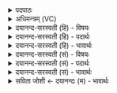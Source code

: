 <details><summary>पदपाठः</summary>

इ॒माः। ऊँ॒ऽइत्यूँ॑। त्वा॒। पु॒रू॒व॒सो॒। पु॒रु॒व॒सो॒ इति॑ पुरुऽवसो। गिरः॑। व॒र्द्ध॒न्तु॒। याः। मम॑। पा॒व॒कव॒॑र्णा॒ इति॑ पाव॒कऽव॑र्णाः। शुच॑यः। वि॒प॒श्चित॒ इति॑ विपः॒ऽचितः। अ॒भि। स्तोमैः॑। अ॒नू॒ष॒त॒। ८१।
</details>

<details><summary>अधिमन्त्रम् (VC)</summary>

- विश्वेदेवा देवताः
- मेधातिथिर्ऋषिः
- निचृद्बृहती
- मध्यमः
</details>

<details><summary>दयानन्द-सरस्वती (हि) - विषयः</summary>

फिर उसी विषय को अगले मन्त्र में कहा है ॥
</details>

<details><summary>दयानन्द-सरस्वती (हि) - पदार्थः</summary>

पदार्थान्वयभाषाः -  हे (पुरूवसो) बहुत पदार्थों में वास करनेहारे परमात्मन् ! (याः) जो (इमाः) ये (मम) मेरी (गिरः) वाणी (त्वा) आपको (उ) निश्चय कर (वर्द्धन्तु) बढ़ावें, उनको प्राप्त होके (पावकवर्णाः) अग्नि के तुल्य वर्णवाले तेजस्वी (शुचयः) पवित्र हुए (विपश्चितः) विद्वान् लोग (स्तोमैः) पदार्थविद्याओं की प्रशंसाओं से (अभि, अनूषत) सब ओर से प्रशंसा करें ॥८१ ॥
</details>

<details><summary>दयानन्द-सरस्वती (हि) - भावार्थः</summary>

भावार्थभाषाः -  मनुष्यों को चाहिये कि सदैव ईश्वर की स्तुति, प्रार्थना, उपासना, उस ईश्वर की सत्ता के प्रतिपादन तथा अभ्यास और सत्यभाषण से अपनी वाणियों को शुद्ध कर विद्वान् होके सब पदार्थविद्याओं को प्राप्त होवें ॥८१ ॥
</details>

<details><summary>दयानन्द-सरस्वती (सं) - विषयः</summary>

पुनस्तमेव विषयमाह ॥
</details>

<details><summary>दयानन्द-सरस्वती (सं) - पदार्थः</summary>

पदार्थान्वयभाषाः -  हे पुरूवसो परमात्मन् ! या इमा मम गिरस्त्वा उ वर्द्धन्तु ताः प्राप्य पावकवर्णाः शुचयो विपश्चित स्तोमैरभ्यनूषत ॥८१ ॥
</details>

<details><summary>दयानन्द-सरस्वती (सं) - भावार्थः</summary>

भावार्थभाषाः -  मनुष्यैः सदैवेश्वरस्तुतिप्रार्थनोपासनाभिस्तदस्तित्वप्रतिपादनेनाऽभ्याससत्यभाषणाभ्याञ्च स्ववाचः शुद्धाः संपाद्य विद्वांसो भूत्वा सर्वाः पदार्थविद्याः प्राप्तव्याः ॥८१ ॥
</details>

<details><summary>सविता जोशी ← दयानन्दः (म) - भावार्थः</summary>

भावार्थभाषाः -  माणसांनी नेहमी ईश्वराची स्तुती, प्रार्थना व उपासना, ईश्वराच्या सत्तेचे प्रतिपादन, अभ्यास आणि सत्य भाषण यांनी आपली वाणी शुद्ध करून विद्वान व्हावे, तसेच सर्व पदार्थविद्या प्राप्त करावी.
</details>